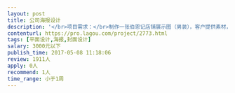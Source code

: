 ```yaml
---                
layout: post       
title: 公司海报设计           
description: '</br>项目需求：</br>制作一张伯恩记店铺展示图（男装），客户提供素材，需要参照要求处理</br>参照唯品会店铺展示图1920*500px</br>http://click.union.vip.com/redirect.php?code=IFV9ByR</br>一张图100元。</br>'     
contenturl: https://pro.lagou.com/project/2773.html      
tags: [平面设计,海报,封面设计]            
salary: 3000元以下          
publish_time: 2017-05-08 11:18:06         
review: 1911人                   
apply: 0人                   
recommend: 1人                   
time_range: 小于1周              
---                 
```

